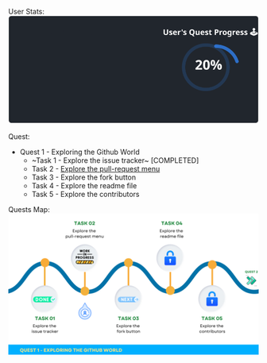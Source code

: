 
  User Stats:<br>
  ![User Draft Stats](/userCards/draft-1717694228900.svg?)

  
Quest:
  - Quest 1 - Exploring the Github World
    - ~Task 1 - Explore the issue tracker~ [COMPLETED]
    - Task 2 - [Explore the pull-request menu](https://github.com/caiton1/test-repo/issues/3)
    - Task 3 - Explore the fork button
    - Task 4 - Explore the readme file
    - Task 5 - Explore the contributors

Quests Map:
![Quest Map](https://github.com/RESHAPELab/OSS-Doorway/blob/main/map/Q1T2.png)